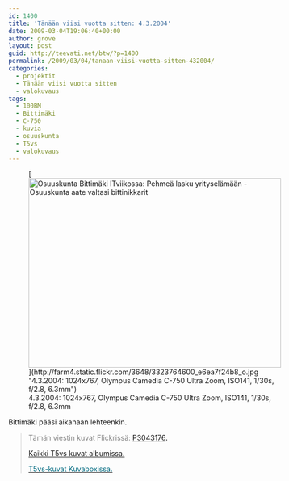 ```yaml
---
id: 1400
title: 'Tänään viisi vuotta sitten: 4.3.2004'
date: 2009-03-04T19:06:40+00:00
author: grove
layout: post
guid: http://teevati.net/btw/?p=1400
permalink: /2009/03/04/tanaan-viisi-vuotta-sitten-432004/
categories:
  - projektit
  - Tänään viisi vuotta sitten
  - valokuvaus
tags:
  - 100BM
  - Bittimäki
  - C-750
  - kuvia
  - osuuskunta
  - T5vs
  - valokuvaus
---
```

<figure style="width: 500px" class="wp-caption aligncenter">[<img class="                              " title="Osuuskunta Bittimäki ITviikossa: Pehmeä lasku yrityselämään - Osuuskunta aate valtasi bittinikkarit" src="http://farm4.static.flickr.com/3648/3323764600_2cd53e9a4e.jpg" alt="Osuuskunta Bittimäki ITviikossa: Pehmeä lasku yrityselämään - Osuuskunta aate valtasi bittinikkarit" width="500" height="375" />](http://farm4.static.flickr.com/3648/3323764600_e6ea7f24b8_o.jpg "4.3.2004: 1024x767, Olympus Camedia C-750 Ultra Zoom, ISO141, 1/30s, f/2.8, 6.3mm")<figcaption class="wp-caption-text">4.3.2004: 1024x767, Olympus Camedia C-750 Ultra Zoom, ISO141, 1/30s, f/2.8, 6.3mm</figcaption></figure> 

Bittimäki pääsi aikanaan lehteenkin.

> <span style="color: #808080;">Tämän viestin kuvat Flickrissä:</span> <span style="color: #006a80;"><span style="color: #000000;"><span style="color: #006a80;"><span style="color: #000000;"><span style="color: #006a80;"><span style="color: #000000;"><span style="color: #006a80;"><span style="color: #000000;"><a title="P3043176 on Flickr" href="http://www.flickr.com/photos/teevati/3323764600">P3043176</a>.</span></span></span></span></span></span></span></span>
> 
> [Kaikki T5vs kuvat albumissa.](/btw/flickr/album/72157607994204386/t5vs-all.html "BTW · T5vs-all")
> 
> [<span style="color: #006a80;">T5vs-kuvat Kuvaboxissa.</span>](http://www.kuvaboxi.fi/julkinen/29poj+taavetti-btw-t5vs.html "Kuvaboxi - BTW: T5vs (Taavetti)")
